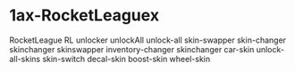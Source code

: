 # 1ax-RocketLeaguex
RocketLeague RL unlocker unlockAll unlock-all skin-swapper skin-changer skinchanger skinswapper inventory-changer skinchanger car-skin unlock-all-skins skin-switch decal-skin boost-skin wheel-skin
